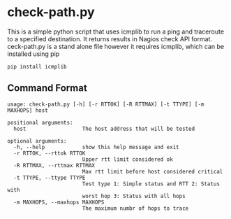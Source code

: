 # check-path.py
This is a simple python script that uses icmplib to run a ping and traceroute to a specified 
destination. It returns results in Nagios check API format. ceck-path.py is a stand alone file
however it requires icmplib, which can be installed using pip

```
pip install icmplib
```

## Command Format ##
```
usage: check-path.py [-h] [-r RTTOK] [-R RTTMAX] [-t TTYPE] [-m MAXHOPS] host

positional arguments:
  host                  The host address that will be tested

optional arguments:
  -h, --help            show this help message and exit
  -r RTTOK, --rttok RTTOK
                        Upper rtt limit considered ok
  -R RTTMAX, --rttmax RTTMAX
                        Max rtt limit before host considered critical
  -t TTYPE, --ttype TTYPE
                        Test type 1: Simple status and RTT 2: Status with
                        worst hop 3: Status with all hops
  -m MAXHOPS, --maxhops MAXHOPS
                        The maximum numbr of hops to trace

```
